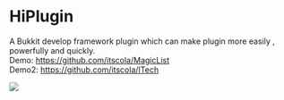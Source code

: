 # HiPlugin
A Bukkit develop framework plugin which can make plugin more easily , powerfully and quickly.   
Demo: https://github.com/itscola/MagicList   
Demo2: https://github.com/itscola/ITech   

[![](https://img.shields.io/badge/HiPlugin-Releases-blue.svg)](https://github.com/itscola/HiPlugin/releases)
